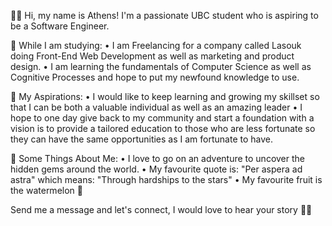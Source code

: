 ✌🏻 Hi, my name is Athens! I'm a passionate UBC student who is aspiring to be a Software Engineer. 

📖 While I am studying: 
• I am Freelancing for a company called Lasouk doing Front-End Web Development as well as 
   marketing and product design. 
• I am learning the fundamentals of Computer Science as well as Cognitive Processes and hope to put 
   my newfound knowledge to use. 

💭 My Aspirations: 
• I would like to keep learning and growing my skillset so that I can be both a valuable individual as well 
   as an amazing leader 
• I hope to one day give back to my community and start a foundation with a vision is to provide a tailored education to those who are less fortunate so they can have the same opportunities as I am fortunate to have. 

💫 Some Things About Me: 
• I love to go on an adventure to uncover the hidden gems around the world. 
• My favourite quote is: "Per aspera ad astra" which means: "Through hardships to the stars" 
• My favourite fruit is the watermelon 🍉 


Send me a message and let's connect, I would love to hear your story 👋🏻 
 

<!---
Athenstan/Athenstan is a ✨ special ✨ repository because its `README.md` (this file) appears on your GitHub profile.
You can click the Preview link to take a look at your changes.
--->
